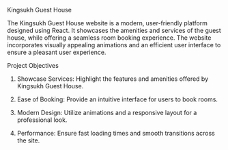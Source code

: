 Kingsukh Guest House

  The Kingsukh Guest House website is a modern, user-friendly platform designed using React. It showcases the amenities and services of the guest house, while offering a seamless room booking experience. The website incorporates visually appealing animations and an efficient user interface to ensure a pleasant user experience.

Project Objectives

1. Showcase Services: Highlight the features and amenities offered by Kingsukh Guest House.

2. Ease of Booking: Provide an intuitive interface for users to book rooms.

3. Modern Design: Utilize animations and a responsive layout for a professional look.

4. Performance: Ensure fast loading times and smooth transitions across the site.
